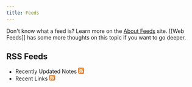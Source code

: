 ```yaml
---
title: Feeds
---
```


Don't know what a feed is? Learn more on the [About Feeds](https://aboutfeeds.com/) site. [[Web Feeds]] has some more thoughts on this topic if you want to go deeper.

## RSS Feeds

* Recently Updated Notes <a href="https://bmannconsulting.com/feed/notes.xml" class="internal-link"><img src="../assets/orange-square.svg" style="height: 1.1em;" class="inline"></a>
* Recent Links <a href="https://bmannconsulting.com/feed/links.xml" class="internal-link"><img src="../assets/orange-square.svg" style="height: 1.1em;" class="inline"></a>